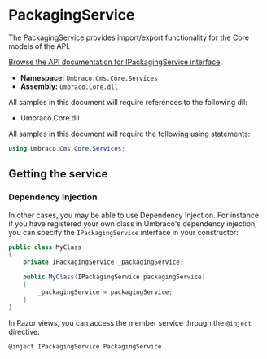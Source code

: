 # PackagingService

The PackagingService provides import/export functionality for the Core models of the API.

[Browse the API documentation for IPackagingService interface](https://apidocs.umbraco.com/v10/csharp/api/Umbraco.Cms.Core.Services.IPackagingService.html).

* **Namespace:** `Umbraco.Cms.Core.Services`
* **Assembly:** `Umbraco.Core.dll`

All samples in this document will require references to the following dll:

* Umbraco.Core.dll

All samples in this document will require the following using statements:

```csharp
using Umbraco.Cms.Core.Services;
```

## Getting the service

### Dependency Injection

In other cases, you may be able to use Dependency Injection. For instance if you have registered your own class in Umbraco's dependency injection, you can specify the `IPackagingService` interface in your constructor:

```csharp
public class MyClass
{
    private IPackagingService _packagingService;

	public MyClass(IPackagingService packagingService)
	{
		_packagingService = packagingService;
	}
}
```

In Razor views, you can access the member service through the `@inject` directive:

```csharp
@inject IPackagingService PackagingService
```
